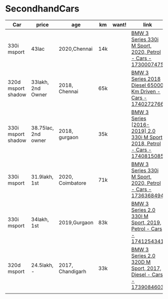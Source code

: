# SecondhandCars
| Car                | price               | age              | km  | want! | link                                                                                                                                                                     |
| ------------------ | ------------------- | ---------------- | --- | ----- | ------------------------------------------------------------------------------------------------------------------------------------------------------------------------ |
| 330i msport        | 43lac               | 2020,Chennai     | 14k |       | [BMW 3 Series 330i M Sport, 2020, Petrol - Cars - 1730007475](https://www.olx.in/item/bmw-3-series-330i-m-sport-2020-petrol-iid-1730007475)                              |
| 320d msport shadow | 33lakh, 2nd Owner   | 2018, Chennai    | 65k |       | [BMW 3 Series 2018 Diesel 65000 Km Driven - Cars - 1740272766](https://www.olx.in/item/bmw-3-series-2018-diesel-65000-km-driven-iid-1740272766)                          |
| 330i msport shadow | 38.75lac, 2nd owner | 2018, gurgaon    | 35k |       | [BMW 3 Series [2016-2019] 2.0 330i M Sport, 2018, Petrol - Cars - 1740815085](https://www.olx.in/item/bmw-3-series-2016-2019-20-330i-m-sport-2018-petrol-iid-1740815085) |
| 330i msport        | 31.9lakh, 1st       | 2020, Coimbatore | 71k |       | [BMW 3 Series 330i M Sport, 2020, Petrol - Cars - 1736368494](https://www.olx.in/item/bmw-3-series-330i-m-sport-2020-petrol-iid-1736368494)                              |
| 330i msport        | 34lakh, 1st         | 2019,Gurgaon     | 83k |       | [BMW 3 Series 2.0 330I M Sport, 2019, Petrol - Cars - 1741254341](https://www.olx.in/item/bmw-3-series-20-330i-m-sport-2019-petrol-iid-1741254341)                       |
| 320d msport        | 24.5lakh, -         | 2017, Chandigarh | 33k |       | [BMW 3 Series 2.0 320D M Sport, 2017, Diesel - Cars - 1739084603](https://www.olx.in/item/bmw-3-series-20-320d-m-sport-2017-diesel-iid-1739084603)                       |
|                    |                     |                  |     |       |                                                                                                                                                                          |

